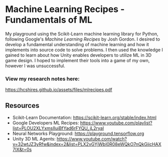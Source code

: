# Machine Learning Recipes - Fundamentals of ML

My playground using the Scikit-Learn machine learning library for Python, following Google's *Machine Learning Recipes* by Josh Gordon. I desired to develop a fundamental understanding of machine learning and how it implements into source code to solve problems. I then used the knowledge I gained to learn about how Unity enables developers to utilize ML in 3D game design. I hoped to implement their tools into a game of my own, however I was unsuccessful.

### View my research notes here:
https://hcshires.github.io/assets/files/mlrecipes.pdf

## Resources
- Scikit-Learn Documentation: https://scikit-learn.org/stable/index.html
- Google Developers ML Recipes: https://www.youtube.com/playlist?list=PLOU2XLYxmsIIuiBfYad6rFYQU_jL2ryal
- Neural Networks Playground:
https://playground.tensorflow.org
- Unity 3D ML Agents:
https://www.youtube.com/watch?v=32wtJZ3yRfw&index=2&list=PLX2vGYjWbI0R08eWQkO7nQkGiicHAX7IX&t=0s 
